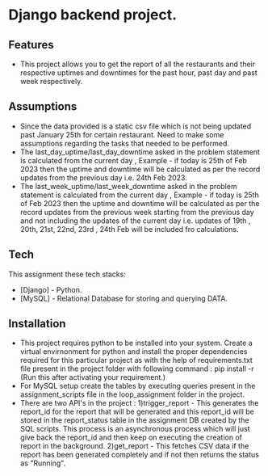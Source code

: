 # Django backend project.

## Features
- This project allows you to get the report of all the restaurants and their respective uptimes and downtimes for the past hour, past day and past week respectively.
## Assumptions 
- Since the data provided is a static csv file which is not being updated past January 25th for certain restaurant. Need to make some assumptions regarding the tasks that needed to be performed.
- The last_day_uptime/last_day_downtime asked in the problem statement is calculated from the current day , Example - if today is 25th of Feb 2023 then the uptime and downtime will be calculated as per the record updates from the previous day i.e. 24th Feb 2023.
- The last_week_uptime/last_week_downtime asked in the problem statement is calculated from the current day , Example - if today is 25th of Feb 2023 then the uptime and downtime will be calculated as per the record updates from the previous week starting from the previous day and not including the updates of the current day i.e. updates of  19th , 20th, 21st, 22nd, 23rd , 24th Feb will be included fro calculations.

## Tech

This assignment these tech stacks:

- [Django] - Python.
- [MySQL] - Relational Database for storing and querying DATA.

## Installation

- This project requires python to be installed into your system. Create a virtual envirnonment for python and install the proper dependencies required for this particular project as with the help of requirements.txt file present in the project folder with following command : 
 pip install -r <path to requirements.txt> (Run this after activating your requirement.)
- For MySQL setup create the tables by executing queries present in the assignment_scripts file in the loop_assignment folder in the project.
- There are two API's in the project : 
    1)trigger_report - This generates the report_id for the report that will be generated and this report_id will be stored in the report_status table in the assignment DB created by the SQL scripts. This process is an asynchronous process which will just give back the report_id and then keep on executing the creation of report in the background.
    2)get_report - This fetches CSV data if the report has been generated completely and if not then returns the status as "Running".
